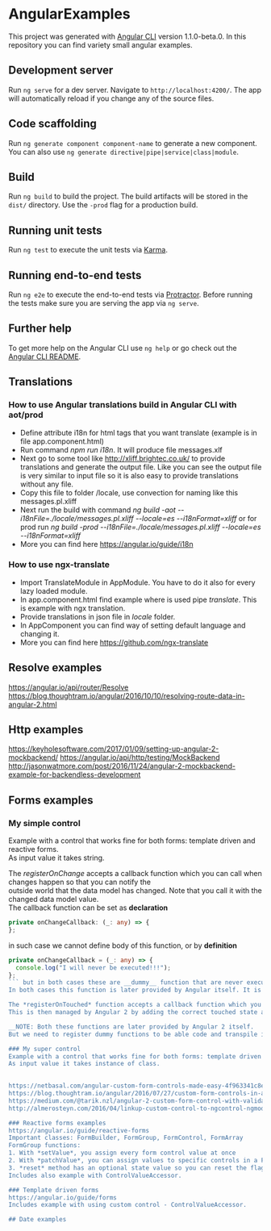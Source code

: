 # AngularExamples

This project was generated with [Angular CLI](https://github.com/angular/angular-cli) version 1.1.0-beta.0.
In this repository you can find variety small angular examples.

## Development server

Run `ng serve` for a dev server. Navigate to `http://localhost:4200/`. The app will automatically reload if you change any of the source files.

## Code scaffolding

Run `ng generate component component-name` to generate a new component. You can also use `ng generate directive|pipe|service|class|module`.

## Build

Run `ng build` to build the project. The build artifacts will be stored in the `dist/` directory. Use the `-prod` flag for a production build.

## Running unit tests

Run `ng test` to execute the unit tests via [Karma](https://karma-runner.github.io).

## Running end-to-end tests

Run `ng e2e` to execute the end-to-end tests via [Protractor](http://www.protractortest.org/).
Before running the tests make sure you are serving the app via `ng serve`.

## Further help

To get more help on the Angular CLI use `ng help` or go check out the [Angular CLI README](https://github.com/angular/angular-cli/blob/master/README.md).

## Translations
### How to use Angular translations build in Angular CLI with aot/prod
* Define attribute i18n for html tags that you want translate (example is in file app.component.html)
* Run command *npm run i18n*. It will produce file messages.xlf
* Next go to some tool like http://xliff.brightec.co.uk/ to provide translations and generate the output file.
  Like you can see the output file is very similar to input file so it is also easy to provide translations
  without any file.
* Copy this file to folder /locale, use convection for naming like this messages.pl.xliff
* Next run the build with command *ng build -aot --i18nFile=./locale/messages.pl.xliff --locale=es --i18nFormat=xliff* or for prod run *ng build -prod --i18nFile=./locale/messages.pl.xliff --locale=es --i18nFormat=xliff*
* More you can find here https://angular.io/guide/i18n
### How to use ngx-translate
* Import TranslateModule in AppModule. You have to do it also for every lazy loaded module.
* In app.component.html find example where is used pipe *translate*. This is example with ngx translation.
* Provide translations in json file in *locale* folder.
* In AppComponent you can find way of setting default language and changing it.
* More you can find here https://github.com/ngx-translate

## Resolve examples
https://angular.io/api/router/Resolve
https://blog.thoughtram.io/angular/2016/10/10/resolving-route-data-in-angular-2.html

## Http examples
https://keyholesoftware.com/2017/01/09/setting-up-angular-2-mockbackend/
https://angular.io/api/http/testing/MockBackend
http://jasonwatmore.com/post/2016/11/24/angular-2-mockbackend-example-for-backendless-development

## Forms examples
### My simple control
Example with a control that works fine for both forms: template driven and reactive forms.  
As input value it takes string.  

The *registerOnChange* accepts a callback function which you can call when changes happen so that you can notify the  
outside world that the data model has changed. Note that you call it with the changed data model value.  
The callback function can be set as __declaration__
```typescript
private onChangeCallback: (_: any) => {
};
```
in such case we cannot define body of this function, or by __definition__
```typescript
private onChangeCallback = (_: any) => {
  console.log("I will never be executed!!!");
};
``` but in both cases these are __dummy__ function that are never executed.
In both cases this function is later provided by Angular itself. It is needed only to be able execute typescript transpile.  

The *registerOnTouched* function accepts a callback function which you can call when you want to set your control to touched.    
This is then managed by Angular 2 by adding the correct touched state and classes to the actual element tag in the DOM.

__NOTE: Both these functions are later provided by Angular 2 itself.  
But we need to register dummy functions to be able code and transpile it without errors.__  

### My super control
Example with a control that works fine for both forms: template driven and reactive forms.
As input value it takes instance of class.
    

https://netbasal.com/angular-custom-form-controls-made-easy-4f963341c8e2  
https://blog.thoughtram.io/angular/2016/07/27/custom-form-controls-in-angular-2.html    
https://medium.com/@tarik.nzl/angular-2-custom-form-control-with-validation-json-input-2b4cf9bc2d73    
http://almerosteyn.com/2016/04/linkup-custom-control-to-ngcontrol-ngmodel  

### Reactive forms examples
https://angular.io/guide/reactive-forms
Important classes: FormBuilder, FormGroup, FormControl, FormArray
FormGroup functions:
1. With *setValue*, you assign every form control value at once
2. With *patchValue*, you can assign values to specific controls in a FormGroup
3. *reset* method has an optional state value so you can reset the flags and the control values at the same time
Includes also example with ControlValueAccessor.  

### Template driven forms 
https://angular.io/guide/forms
Includes example with using custom control - ControlValueAccessor.  

## Date examples

